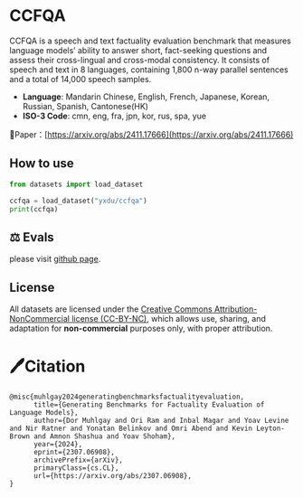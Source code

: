 # CCFQA
CCFQA is a speech and text factuality evaluation benchmark that measures language models’ ability to answer short, fact-seeking questions and assess their cross-lingual and cross-modal consistency. It consists of speech and text in 8 languages, containing 1,800 n-way parallel sentences and a total of 14,000 speech samples.
- **Language**: Mandarin Chinese, English, French, Japanese, Korean, Russian, Spanish, Cantonese(HK)
- **ISO-3 Code**: cmn, eng, fra, jpn, kor, rus, spa, yue 

📄Paper：[https://arxiv.org/abs/2411.17666](https://arxiv.org/abs/2411.17666)

## How to use



```python
from datasets import load_dataset

ccfqa = load_dataset("yxdu/ccfqa")
print(ccfqa)
```

## ⚖️ Evals

please visit [github page](https://github.com/yxduir/ccfqa).


## License

All datasets are licensed under the [Creative Commons Attribution-NonCommercial license (CC-BY-NC)](https://creativecommons.org/licenses/), which allows use, sharing, and adaptation for **non-commercial** purposes only, with proper attribution.

# 🖊Citation

```
@misc{muhlgay2024generatingbenchmarksfactualityevaluation,
      title={Generating Benchmarks for Factuality Evaluation of Language Models}, 
      author={Dor Muhlgay and Ori Ram and Inbal Magar and Yoav Levine and Nir Ratner and Yonatan Belinkov and Omri Abend and Kevin Leyton-Brown and Amnon Shashua and Yoav Shoham},
      year={2024},
      eprint={2307.06908},
      archivePrefix={arXiv},
      primaryClass={cs.CL},
      url={https://arxiv.org/abs/2307.06908}, 
}
```
